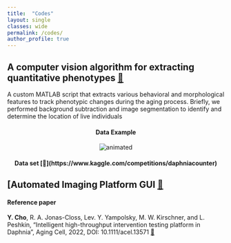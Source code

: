 ```yaml
---
title:  "Codes"
layout: single
classes: wide
permalink: /codes/
author_profile: true
---
```


## A computer vision algorithm for extracting quantitative phenotypes [🔗](https://github.com/dydals320/DaphniaBehAnalysis)
A custom MATLAB script that extracts various behavioral and morphological features to track phenotypic changes during the aging process. Briefly, we performed background subtraction and image segmentation to identify and determine the location of live individuals


<h4 align="center">Data Example</h4>
<p align="center">
  <img src="https://user-images.githubusercontent.com/51148581/122502031-d1c73d80-cfc3-11eb-8236-835515342782.gif" alt="animated" />
</p>

<h4 align="center">
  Data set [🔗](https://www.kaggle.com/competitions/daphniacounter)
</h4>


## [Automated Imaging Platform GUI [🔗](https://github.com/dydals320/DaphniaBehAnalysis)

#### Reference paper
__<b>Y. Cho</b>__, R. A. Jonas-Closs, Lev. Y. Yampolsky, M. W. Kirschner, and L. Peshkin, “Intelligent high-throughput intervention testing platform in Daphnia”, Aging Cell, 2022, DOI: 10.1111/acel.13571 [🔗](https://onlinelibrary.wiley.com/doi/10.1111/acel.13571)
